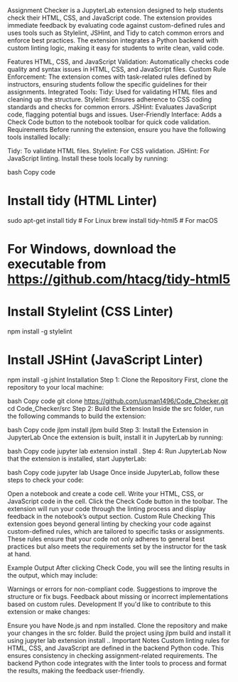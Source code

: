 Assignment Checker is a JupyterLab extension designed to help students check their HTML, CSS, and JavaScript code. The extension provides immediate feedback by evaluating code against custom-defined rules and uses tools such as Stylelint, JSHint, and Tidy to catch common errors and enforce best practices. The extension integrates a Python backend with custom linting logic, making it easy for students to write clean, valid code.

Features
HTML, CSS, and JavaScript Validation: Automatically checks code quality and syntax issues in HTML, CSS, and JavaScript files.
Custom Rule Enforcement: The extension comes with task-related rules defined by instructors, ensuring students follow the specific guidelines for their assignments.
Integrated Tools:
Tidy: Used for validating HTML files and cleaning up the structure.
Stylelint: Ensures adherence to CSS coding standards and checks for common errors.
JSHint: Evaluates JavaScript code, flagging potential bugs and issues.
User-Friendly Interface: Adds a Check Code button to the notebook toolbar for quick code validation.
Requirements
Before running the extension, ensure you have the following tools installed locally:

Tidy: To validate HTML files.
Stylelint: For CSS validation.
JSHint: For JavaScript linting.
Install these tools locally by running:

bash
Copy code
# Install tidy (HTML Linter)
sudo apt-get install tidy  # For Linux
brew install tidy-html5    # For macOS
# For Windows, download the executable from https://github.com/htacg/tidy-html5

# Install Stylelint (CSS Linter)
npm install -g stylelint

# Install JSHint (JavaScript Linter)
npm install -g jshint
Installation
Step 1: Clone the Repository
First, clone the repository to your local machine:

bash
Copy code
git clone https://github.com/usman1496/Code_Checker.git
cd Code_Checker/src
Step 2: Build the Extension
Inside the src folder, run the following commands to build the extension:

bash
Copy code
jlpm install
jlpm build
Step 3: Install the Extension in JupyterLab
Once the extension is built, install it in JupyterLab by running:

bash
Copy code
jupyter lab extension install .
Step 4: Run JupyterLab
Now that the extension is installed, start JupyterLab:

bash
Copy code
jupyter lab
Usage
Once inside JupyterLab, follow these steps to check your code:

Open a notebook and create a code cell.
Write your HTML, CSS, or JavaScript code in the cell.
Click the Check Code button in the toolbar.
The extension will run your code through the linting process and display feedback in the notebook’s output section.
Custom Rule Checking
This extension goes beyond general linting by checking your code against custom-defined rules, which are tailored to specific tasks or assignments. These rules ensure that your code not only adheres to general best practices but also meets the requirements set by the instructor for the task at hand.

Example Output
After clicking Check Code, you will see the linting results in the output, which may include:

Warnings or errors for non-compliant code.
Suggestions to improve the structure or fix bugs.
Feedback about missing or incorrect implementations based on custom rules.
Development
If you'd like to contribute to this extension or make changes:

Ensure you have Node.js and npm installed.
Clone the repository and make your changes in the src folder.
Build the project using jlpm build and install it using jupyter lab extension install ..
Important Notes
Custom linting rules for HTML, CSS, and JavaScript are defined in the backend Python code. This ensures consistency in checking assignment-related requirements.
The backend Python code integrates with the linter tools to process and format the results, making the feedback user-friendly.
